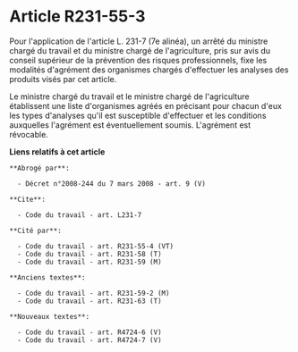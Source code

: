# Article R231-55-3

Pour l'application de l'article L. 231-7 (7e alinéa), un arrêté du ministre chargé du travail et du ministre chargé de
l'agriculture, pris sur avis du conseil supérieur de la prévention des risques professionnels, fixe les modalités d'agrément
des organismes chargés d'effectuer les analyses des produits visés par cet article.

Le ministre chargé du travail et le ministre chargé de l'agriculture établissent une liste d'organismes agréés en précisant
pour chacun d'eux les types d'analyses qu'il est susceptible d'effectuer et les conditions auxquelles l'agrément est
éventuellement soumis. L'agrément est révocable.

**Liens relatifs à cet article**

	**Abrogé par**:

	  - Décret n°2008-244 du 7 mars 2008 - art. 9 (V)

	**Cite**:

	  - Code du travail - art. L231-7

	**Cité par**:

	  - Code du travail - art. R231-55-4 (VT)
	  - Code du travail - art. R231-58 (T)
	  - Code du travail - art. R231-59 (M)

	**Anciens textes**:

	  - Code du travail - art. R231-59-2 (M)
	  - Code du travail - art. R231-63 (T)

	**Nouveaux textes**:

	  - Code du travail - art. R4724-6 (V)
	  - Code du travail - art. R4724-7 (V)
